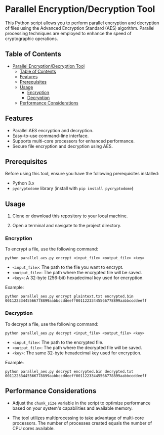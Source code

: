 # Parallel Encryption/Decryption Tool

This Python script allows you to perform parallel encryption and decryption of files using the Advanced Encryption Standard (AES) algorithm. Parallel processing techniques are employed to enhance the speed of cryptographic operations.

## Table of Contents

- [Parallel Encryption/Decryption Tool](#parallel-encryptiondecryption-tool)
  - [Table of Contents](#table-of-contents)
  - [Features](#features)
  - [Prerequisites](#prerequisites)
  - [Usage](#usage)
    - [Encryption](#encryption)
    - [Decryption](#decryption)
  - [Performance Considerations](#performance-considerations)

## Features

- Parallel AES encryption and decryption.
- Easy-to-use command-line interface.
- Supports multi-core processors for enhanced performance.
- Secure file encryption and decryption using AES.

## Prerequisites

Before using this tool, ensure you have the following prerequisites installed:

- Python 3.x
- `pycryptodome` library (install with `pip install pycryptodome`)

## Usage

1. Clone or download this repository to your local machine.

2. Open a terminal and navigate to the project directory.

### Encryption

To encrypt a file, use the following command:

```shell
python parallel_aes.py encrypt <input_file> <output_file> <key>
```

- `<input_file>`: The path to the file you want to encrypt.
- `<output_file>`: The path where the encrypted file will be saved.
- `<key>`: A 32-byte (256-bit) hexadecimal key used for encryption.

Example:

```shell
python parallel_aes.py encrypt plaintext.txt encrypted.bin 00112233445566778899aabbccddeeff00112233445566778899aabbccddeeff
```

### Decryption

To decrypt a file, use the following command:

```shell
python parallel_aes.py decrypt <input_file> <output_file> <key>
```

- `<input_file>`: The path to the encrypted file.
- `<output_file>`: The path where the decrypted file will be saved.
- `<key>`: The same 32-byte hexadecimal key used for encryption.

Example:

```shell
python parallel_aes.py decrypt encrypted.bin decrypted.txt 00112233445566778899aabbccddeeff00112233445566778899aabbccddeeff
```

## Performance Considerations

- Adjust the `chunk_size` variable in the script to optimize performance based on your system's capabilities and available memory.

- The tool utilizes multiprocessing to take advantage of multi-core processors. The number of processes created equals the number of CPU cores available.
